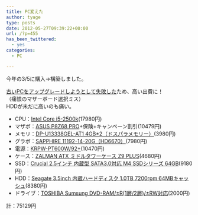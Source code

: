 ```yaml
---
title: PC変えた
author: tyage
type: posts
date: 2012-05-27T09:39:22+00:00
url: /?p=455
has_been_twittered:
  - yes
categories:
  - PC

---
```

<p>今年の3/5に購入→構築しました。</p>
<p><a href="http://tyage.sakura.ne.jp/blog/?p=438">古いPCをアップグレードしようとして失敗した</a>ため、高い出費に！<br />
（痛恨のマザーボード選択ミス）<br />
HDDが未だに高いのも痛い。</p>
<ul>
<li>CPU：<a href="http://www.dospara.co.jp/5shopping/detail_parts.php?bg=1&#038;br=11&#038;sbr=772&#038;ic=54083&#038;lf=0">Intel Core i5-2500k</a>(17980円)</li>
<li>マザボ：<a href="http://www.dospara.co.jp/5shopping/detail_parts.php?bg=1&#038;br=21&#038;sbr=775&#038;ic=266628&#038;ft=ASUS+P8Z68+PRO&#038;lf=0">ASUS P8Z68 PRO</a>+保険+キャンペーン割引(10479円)</li>
<li>メモリ：<a href="http://www.dospara.co.jp/5shopping/detail_parts.php?bg=1&#038;br=12&#038;sbr=419&#038;ic=286393&#038;ft=DP-U13338GEL-AT1&#038;lf=0">DP-U13338GEL-AT1 4GB*2（ドスパラメモリー）</a>(3980円)</li>
<li>グラボ：<a href="http://www.dospara.co.jp/5shopping/detail_parts.php?bg=1&#038;br=31&#038;sbr=526&#038;ic=282991&#038;ft=SAPPHIRE+11192-14-20G&#038;lf=0">SAPPHIRE 11192-14-20G（HD6670）</a>(7980円)</li>
<li>電源：<a href="http://www.dospara.co.jp/5shopping/detail_parts.php?bg=1&#038;br=83&#038;sbr=83&#038;ic=283584&#038;ft=KRPW-PT600W%2F92%2B&#038;lf=0">KRPW-PT600W/92+</a>(10470円)</li>
<li>ケース：<a href="http://www.amazon.co.jp/gp/product/B004EQHLFS/">ZALMAN ATX ミドルタワーケース Z9 PLUS</a>(4680円)</li>
<li>SSD：<a href="http://www.amazon.co.jp/gp/product/B004YA3B9Y/">Crucial 2.5インチ 内蔵型 SATA3.0対応 M4 SSDシリーズ 64GB</a>(9180円)</li>
<li>HDD：<a href="http://www.amazon.co.jp/gp/product/B006JF7LEI/">Seagate 3.5inch 内蔵ハードディスク 1.0TB 7200rpm 64MBキャッシュ</a>(8380円)</li>
<li>ドライブ：<a href="http://www.amazon.co.jp/gp/product/B003QXLG2E/">TOSHIBA Sumsung DVD-RAM/±R(1層/2層)/±RW対応</a>(2000円)</li>
</ul>
<p>計：75129円</p>
